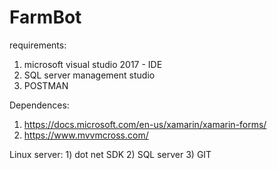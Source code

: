 # FarmBot
requirements:
  1) microsoft visual studio 2017 - IDE
  2) SQL server management studio 
  3) POSTMAN
  
  Dependences:
  1) https://docs.microsoft.com/en-us/xamarin/xamarin-forms/
  2) https://www.mvvmcross.com/
  
  Linux server:
    1) dot net SDK
    2) SQL server
    3) GIT
    
